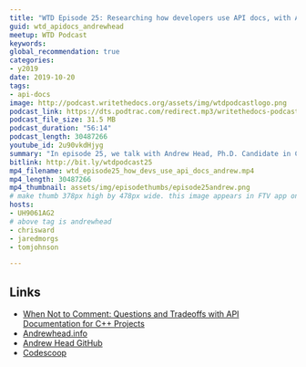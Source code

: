 ```yaml
---
title: "WTD Episode 25: Researching how developers use API docs, with Andrew Head"
guid: wtd_apidocs_andrewhead
meetup: WTD Podcast
keywords:
global_recommendation: true
categories:
- y2019
date: 2019-10-20
tags:
- api-docs
image: http://podcast.writethedocs.org/assets/img/wtdpodcastlogo.png
podcast_link: https://dts.podtrac.com/redirect.mp3/writethedocs-podcast.s3-us-west-2.amazonaws.com/wtd_episode25_how_devs_use_api_docs_andrew.mp3
podcast_file_size: 31.5 MB
podcast_duration: "56:14"
podcast_length: 30487266
youtube_id: 2u90vkdHjyg
summary: "In episode 25, we talk with Andrew Head, Ph.D. Candidate in Computer Science at UC Berkeley, about his research on how developers use API documentation. Specifically, we focused on a recent article he co-authored titled <a href='https://andrewhead.info/assets/pdf/when-not-to-comment.pdf'>When Not to Comment: Questions and Tradeoffs with API Documentation for C++ Projects</a>. During the podcast, we chat about the following: where developers look for information, how developers manage information in Google’s unique billion-line code base, when it's appropriate to just let developers read the code directly versus creating documentation, what kind of information developers look for in API documentation, the relevance of document generators such as Doxygen, and more. Andrew also talked about some projects he's working on to build interactive tools for developers to share code expertise."
bitlink: http://bit.ly/wtdpodcast25
mp4_filename: wtd_episode25_how_devs_use_api_docs_andrew.mp4
mp4_length: 30487266
mp4_thumbnail: assets/img/episodethumbs/episode25andrew.png
# make thumb 378px high by 478px wide. this image appears in FTV app only
hosts:
- UH9061AG2
# above tag is andrewhead
- chrisward
- jaredmorgs
- tomjohnson

---
```


## Links

* [When Not to Comment: Questions and Tradeoffs with API Documentation for C++ Projects](https://andrewhead.info/assets/pdf/when-not-to-comment.pdf)
* [Andrewhead.info](https://andrewhead.info/)
* [Andrew Head GitHub](https://github.com/andrewhead)
* [Codescoop](https://github.com/andrewhead/codescoop)
